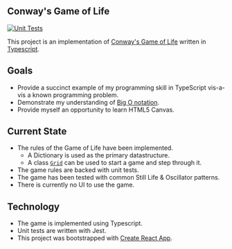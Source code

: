 Conway's Game of Life
-----

[![Unit Tests](https://github.com/wintermuted/game-of-life/actions/workflows/run-tests.yml/badge.svg?branch=master)](https://github.com/wintermuted/game-of-life/actions/workflows/run-tests.yml)

This project is an implementation of [Conway's Game of Life](https://en.wikipedia.org/wiki/Conway%27s_Game_of_Life) written in [Typescript](https://www.typescriptlang.org/).

## Goals
- Provide a succinct example of my programming skill in TypeScript vis-a-vis a known programming problem.
- Demonstrate my understanding of [Big O notation](https://en.wikipedia.org/wiki/Big_O_notation).
- Provide myself an opportunity to learn HTML5 Canvas.

## Current State
- The rules of the Game of Life have been implemented.  
  - A Dictionary is used as the primary datastructure.
  - A class [`Grid`](https://github.com/wintermuted/game-of-life/blob/master/src/game/Grid.ts) can be used to start a game and step through it.
- The game rules are backed with unit tests.
- The game has been tested with common Still Life & Oscillator patterns.
- There is currently no UI to use the game.

## Technology

- The game is implemented using Typescript.
- Unit tests are written with Jest.
- This project was bootstrapped with [Create React App](https://github.com/facebook/create-react-app).

